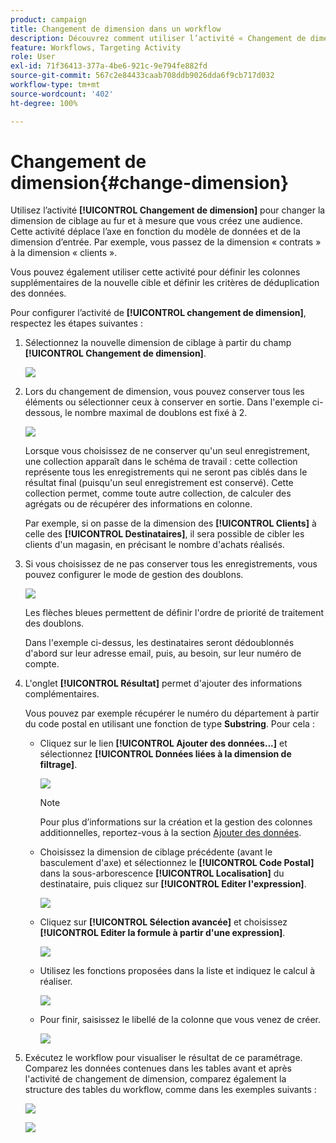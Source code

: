 ```yaml
---
product: campaign
title: Changement de dimension dans un workflow
description: Découvrez comment utiliser l’activité « Changement de dimension ».
feature: Workflows, Targeting Activity
role: User
exl-id: 71f36413-377a-4be6-921c-9e794fe882fd
source-git-commit: 567c2e84433caab708ddb9026dda6f9cb717d032
workflow-type: tm+mt
source-wordcount: '402'
ht-degree: 100%

---
```


# Changement de dimension{#change-dimension}

Utilisez l’activité **[!UICONTROL Changement de dimension]** pour changer la dimension de ciblage au fur et à mesure que vous créez une audience. Cette activité déplace l’axe en fonction du modèle de données et de la dimension d’entrée. Par exemple, vous passez de la dimension « contrats » à la dimension « clients ».

Vous pouvez également utiliser cette activité pour définir les colonnes supplémentaires de la nouvelle cible et définir les critères de déduplication des données.

Pour configurer l’activité de **[!UICONTROL changement de dimension]**, respectez les étapes suivantes :

1. Sélectionnez la nouvelle dimension de ciblage à partir du champ **[!UICONTROL Changement de dimension]**.

   ![](assets/s_user_change_dimension_param1.png)

1. Lors du changement de dimension, vous pouvez conserver tous les éléments ou sélectionner ceux à conserver en sortie. Dans l&#39;exemple ci-dessous, le nombre maximal de doublons est fixé à 2.

   ![](assets/s_user_change_dimension_limit.png)

   Lorsque vous choisissez de ne conserver qu&#39;un seul enregistrement, une collection apparaît dans le schéma de travail : cette collection représente tous les enregistrements qui ne seront pas ciblés dans le résultat final (puisqu&#39;un seul enregistrement est conservé). Cette collection permet, comme toute autre collection, de calculer des agrégats ou de récupérer des informations en colonne.

   Par exemple, si on passe de la dimension des **[!UICONTROL Clients]** à celle des **[!UICONTROL Destinataires]**, il sera possible de cibler les clients d&#39;un magasin, en précisant le nombre d&#39;achats réalisés.

1. Si vous choisissez de ne pas conserver tous les enregistrements, vous pouvez configurer le mode de gestion des doublons.

   ![](assets/s_user_change_dimension_param2.png)

   Les flèches bleues permettent de définir l&#39;ordre de priorité de traitement des doublons.

   Dans l&#39;exemple ci-dessus, les destinataires seront dédoublonnés d&#39;abord sur leur adresse email, puis, au besoin, sur leur numéro de compte.

1. L&#39;onglet **[!UICONTROL Résultat]** permet d&#39;ajouter des informations complémentaires.

   Vous pouvez par exemple récupérer le numéro du département à partir du code postal en utilisant une fonction de type **Substring**. Pour cela :

   * Cliquez sur le lien **[!UICONTROL Ajouter des données...]** et sélectionnez **[!UICONTROL Données liées à la dimension de filtrage]**.

     ![](assets/wf_change-dimension_sample_01.png)

     >[!NOTE]
     >
     >Pour plus d’informations sur la création et la gestion des colonnes additionnelles, reportez-vous à la section [Ajouter des données](query.md#add-data).

   * Choisissez la dimension de ciblage précédente (avant le basculement d&#39;axe) et sélectionnez le **[!UICONTROL Code Postal]** dans la sous-arborescence **[!UICONTROL Localisation]** du destinataire, puis cliquez sur **[!UICONTROL Editer l&#39;expression]**.

     ![](assets/wf_change-dimension_sample_02.png)

   * Cliquez sur **[!UICONTROL Sélection avancée]** et choisissez **[!UICONTROL Editer la formule à partir d&#39;une expression]**.

     ![](assets/wf_change-dimension_sample_03.png)

   * Utilisez les fonctions proposées dans la liste et indiquez le calcul à réaliser.

     ![](assets/wf_change-dimension_sample_04.png)

   * Pour finir, saisissez le libellé de la colonne que vous venez de créer.

     ![](assets/wf_change-dimension_sample_05.png)

1. Exécutez le workflow pour visualiser le résultat de ce paramétrage. Comparez les données contenues dans les tables avant et après l&#39;activité de changement de dimension, comparez également la structure des tables du workflow, comme dans les exemples suivants :

   ![](assets/wf_change-dimension_sample_06.png)

   ![](assets/wf_change-dimension_sample_07.png)
